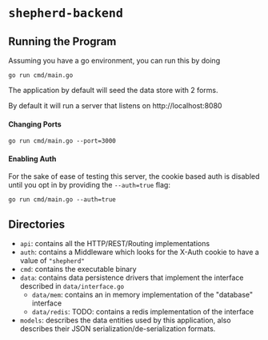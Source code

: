 # `shepherd-backend`

## Running the Program

Assuming you have a go environment, you can run this by doing

```
go run cmd/main.go
```

The application by default will seed the data store with 2 forms.

By default it will run a server that listens on http://localhost:8080

#### Changing Ports

```
go run cmd/main.go --port=3000
```

#### Enabling Auth

For the sake of ease of testing this server, the cookie based auth is disabled until you opt in by providing the `--auth=true` flag:

```
go run cmd/main.go --auth=true
```

## Directories

- `api`: contains all the HTTP/REST/Routing implementations
- `auth`: contains a Middleware which looks for the X-Auth cookie to have a value of `"shepherd"`
- `cmd`: contains the executable binary
- `data`: contains data persistence drivers that implement the interface described in `data/interface.go`
  - `data/mem`: contains an in memory implementation of the "database" interface
  - `data/redis`: TODO: contains a redis implementation of the interface
- `models`: describes the data entities used by this application, also describes their JSON serialization/de-serialization formats.
